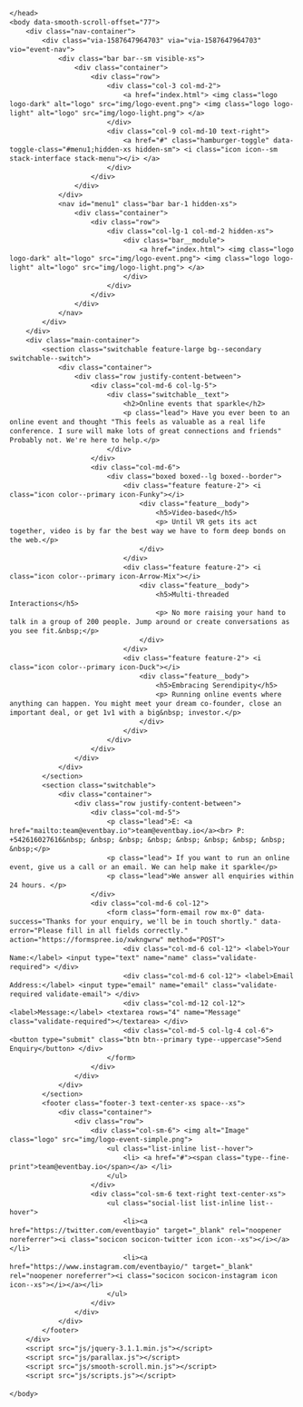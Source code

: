<html lang="en">
    <head>
        <meta charset="utf-8">
				<title>EventBay</title>
				<link rel="icon" href="favicon.ico" />
        <meta name="viewport" content="width=device-width, initial-scale=1.0">
        <link href="css/stack-interface.css" rel="stylesheet" type="text/css" media="all">
        <link href="css/socicon.css" rel="stylesheet" type="text/css" media="all" />
        <link href="css/iconsmind.css" rel="stylesheet" type="text/css" media="all" />
        <link href="css/bootstrap.css" rel="stylesheet" type="text/css" media="all" />
        <link href="css/stack-interface.css" rel="stylesheet" type="text/css" media="all" />
        <link href="css/theme-tangerine.css" rel="stylesheet" type="text/css" media="all" />
        <link href="css/custom.css" rel="stylesheet" type="text/css" media="all" />
        <link href="https://fonts.googleapis.com/css?family=Open+Sans:200,300,400,400i,500,600,700" rel="stylesheet">

    </head>
    <body data-smooth-scroll-offset="77">
        <div class="nav-container">
            <div class="via-1587647964703" via="via-1587647964703" vio="event-nav">
                <div class="bar bar--sm visible-xs">
                    <div class="container">
                        <div class="row">
                            <div class="col-3 col-md-2">
                                <a href="index.html"> <img class="logo logo-dark" alt="logo" src="img/logo-event.png"> <img class="logo logo-light" alt="logo" src="img/logo-light.png"> </a>
                            </div>
                            <div class="col-9 col-md-10 text-right">
                                <a href="#" class="hamburger-toggle" data-toggle-class="#menu1;hidden-xs hidden-sm"> <i class="icon icon--sm stack-interface stack-menu"></i> </a>
                            </div>
                        </div>
                    </div>
                </div>
                <nav id="menu1" class="bar bar-1 hidden-xs">
                    <div class="container">
                        <div class="row">
                            <div class="col-lg-1 col-md-2 hidden-xs">
                                <div class="bar__module">
                                    <a href="index.html"> <img class="logo logo-dark" alt="logo" src="img/logo-event.png"> <img class="logo logo-light" alt="logo" src="img/logo-light.png"> </a>
                                </div>
                            </div>
                        </div>
                    </div>
                </nav>
            </div>
        </div>
        <div class="main-container">
            <section class="switchable feature-large bg--secondary switchable--switch">
                <div class="container">
                    <div class="row justify-content-between">
                        <div class="col-md-6 col-lg-5">
                            <div class="switchable__text">
                                <h2>Online events that sparkle</h2>
                                <p class="lead"> Have you ever been to an online event and thought "This feels as valuable as a real life conference. I sure will make lots of great connections and friends" Probably not. We're here to help.</p>
                            </div>
                        </div>
                        <div class="col-md-6">
                            <div class="boxed boxed--lg boxed--border">
                                <div class="feature feature-2"> <i class="icon color--primary icon-Funky"></i>
                                    <div class="feature__body">
                                        <h5>Video-based</h5>
                                        <p> Until VR gets its act together, video is by far the best way we have to form deep bonds on the web.</p>
                                    </div>
                                </div>
                                <div class="feature feature-2"> <i class="icon color--primary icon-Arrow-Mix"></i>
                                    <div class="feature__body">
                                        <h5>Multi-threaded Interactions</h5>
                                        <p> No more raising your hand to talk in a group of 200 people. Jump around or create conversations as you see fit.&nbsp;</p>
                                    </div>
                                </div>
                                <div class="feature feature-2"> <i class="icon color--primary icon-Duck"></i>
                                    <div class="feature__body">
                                        <h5>Embracing Serendipity</h5>
                                        <p> Running online events where anything can happen. You might meet your dream co-founder, close an important deal, or get 1v1 with a big&nbsp; investor.</p>
                                    </div>
                                </div>
                            </div>
                        </div>
                    </div>
                </div>
            </section>
            <section class="switchable">
                <div class="container">
                    <div class="row justify-content-between">
                        <div class="col-md-5">
                            <p class="lead">E: <a href="mailto:team@eventbay.io">team@eventbay.io</a><br> P: +542616027616&nbsp; &nbsp; &nbsp; &nbsp; &nbsp; &nbsp; &nbsp; &nbsp; &nbsp;</p>
                            <p class="lead"> If you want to run an online event, give us a call or an email. We can help make it sparkle</p>
                            <p class="lead">We answer all enquiries within 24 hours. </p>
                        </div>
                        <div class="col-md-6 col-12">
                            <form class="form-email row mx-0" data-success="Thanks for your enquiry, we'll be in touch shortly." data-error="Please fill in all fields correctly." action="https://formspree.io/xwkngwrw" method="POST">
                                <div class="col-md-6 col-12"> <label>Your Name:</label> <input type="text" name="name" class="validate-required"> </div>
                                <div class="col-md-6 col-12"> <label>Email Address:</label> <input type="email" name="email" class="validate-required validate-email"> </div>
                                <div class="col-md-12 col-12"> <label>Message:</label> <textarea rows="4" name="Message" class="validate-required"></textarea> </div>
                                <div class="col-md-5 col-lg-4 col-6"> <button type="submit" class="btn btn--primary type--uppercase">Send Enquiry</button> </div>
                            </form>
                        </div>
                    </div>
                </div>
            </section>
            <footer class="footer-3 text-center-xs space--xs">
                <div class="container">
                    <div class="row">
                        <div class="col-sm-6"> <img alt="Image" class="logo" src="img/logo-event-simple.png">
                            <ul class="list-inline list--hover">
                                <li> <a href="#"><span class="type--fine-print">team@eventbay.io</span></a> </li>
                            </ul>
                        </div>
                        <div class="col-sm-6 text-right text-center-xs">
                            <ul class="social-list list-inline list--hover">
                                <li><a href="https://twitter.com/eventbayio" target="_blank" rel="noopener noreferrer"><i class="socicon socicon-twitter icon icon--xs"></i></a></li>
                                <li><a href="https://www.instagram.com/eventbayio/" target="_blank" rel="noopener noreferrer"><i class="socicon socicon-instagram icon icon--xs"></i></a></li>
                            </ul>
                        </div>
                    </div>
                </div>
            </footer>
        </div>
        <script src="js/jquery-3.1.1.min.js"></script>
        <script src="js/parallax.js"></script>
        <script src="js/smooth-scroll.min.js"></script>
        <script src="js/scripts.js"></script>

    </body>
</html>
